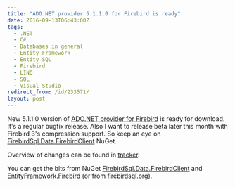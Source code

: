 ```yaml
---
title: "ADO.NET provider 5.1.1.0 for Firebird is ready"
date: 2016-09-13T06:43:00Z
tags:
  - .NET
  - C#
  - Databases in general
  - Entity Framework
  - Entity SQL
  - Firebird
  - LINQ
  - SQL
  - Visual Studio
redirect_from: /id/233571/
layout: post
---
```

New 5.1.1.0 version of [ADO.NET provider for Firebird][1] is ready for download. It's a regular bugfix release. Also I want to release beta later this month with Firebird 3's compression support. So keep an eye on [FirebirdSql.Data.FirebirdClient][2] NuGet.

<!-- excerpt -->

Overview of changes can be found in [tracker][4].

You can get the bits from NuGet [FirebirdSql.Data.FirebirdClient][2] and [EntityFramework.Firebird][3] (or from [firebirdsql.org][1]).

[1]: http://www.firebirdsql.org/en/net-provider/
[2]: http://www.nuget.org/packages/FirebirdSql.Data.FirebirdClient/
[3]: http://www.nuget.org/packages/EntityFramework.Firebird/
[4]: http://tracker.firebirdsql.org/secure/ReleaseNote.jspa?styleName=Text&projectId=10003&version=10782